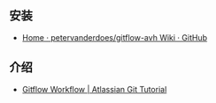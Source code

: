 ## 安装

- [Home · petervanderdoes/gitflow-avh Wiki · GitHub](https://github.com/petervanderdoes/gitflow-avh/wiki)

## 介绍

- [Gitflow Workflow | Atlassian Git Tutorial](https://www.atlassian.com/git/tutorials/comparing-workflows/gitflow-workflow)